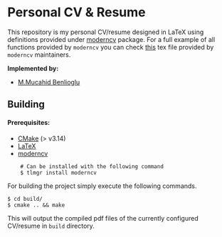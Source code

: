 #  Personal CV & Resume

This repository is my personal CV/resume designed in LaTeX using definitions provided under
[moderncv](https://ctan.org/pkg/moderncv) package. For a full example of all functions provided by
`moderncv` you can check [this](https://raw.githubusercontent.com/moderncv/moderncv/master/template.tex)
tex file provided by `moderncv` maintainers.


**Implemented by:**

* [M.Mucahid Benlioglu](https://github.com/mbenlioglu)

## Building
#### Prerequisites:

- [CMake](https://cmake.org/) (> v3.14)
- [LaTeX](https://www.latex-project.org/get/)
- [moderncv](https://ctan.org/pkg/moderncv)
	
```
	# Can be installed with the following command
	$ tlmgr install moderncv
```

For building the project simply execute the following commands.
	
	$ cd build/
	$ cmake .. && make

This will output the compiled pdf files of the currently configured CV/resume in `build` directory.

